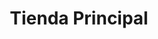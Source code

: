---
title: "Tienda Principal"
url: /san-salvador/tienda-principal-calle-principal/
shop: supermercado
---
